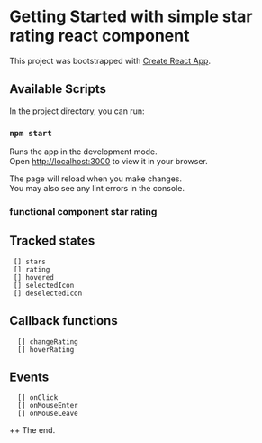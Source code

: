 # Getting Started with simple star rating react component

This project was bootstrapped with [Create React App](https://github.com/facebook/create-react-app).

## Available Scripts

In the project directory, you can run:

### `npm start`

Runs the app in the development mode.\
Open [http://localhost:3000](http://localhost:3000) to view it in your browser.

The page will reload when you make changes.\
You may also see any lint errors in the console.

### functional component star rating

## Tracked states
     [] stars
     [] rating
     [] hovered
     [] selectedIcon
     [] deselectedIcon

## Callback functions
      [] changeRating
      [] hoverRating

## Events 
      [] onClick
      [] onMouseEnter
      [] onMouseLeave


++ The end.